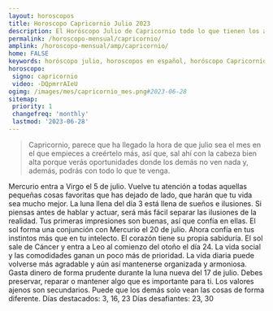 ```yaml
---
layout: horoscopos
title: Horoscopo Capricornio Julio 2023
description: El Horóscopo Julio de Capricornio todo lo que tienen los astros preparados para este mes, amor, trabajo, familia. Todo sobre astrologia, tarot, predicciones. Horoscopo gratis en español, predicciones y astrología.
permalink: /horoscopo-mensual/capricornio/
amplink: /horoscopo-mensual/amp/capricornio/
home: FALSE
keywords: horóscopo julio, horoscopos en español, horóscopo Capricornio julio , horóscopo esperanza gracia, horoscop, horóscopos gratis, horoscopo Capricornio, Tarot, Astrologia, Zodíaco, Capricornio, horoscopo gratis, horoscopo del mes 
horoscopo:
 signo: capricornio
 video: -DQpmrrAIeU
ogimg: /images/mes/capricornio_mes.png#2023-06-28
sitemap:
 priority: 1
 changefreq: 'monthly'
 lastmod: '2023-06-28'
---
```



 > Capricornio, parece que ha llegado la hora de que julio sea el mes en el que empieces a creértelo más, así que, sal ahí con la cabeza bien alta porque verás oportunidades donde los demás no ven nada y, además, podrás con todo lo que te venga.



Mercurio entra a Virgo el 5 de julio. Vuelve tu atención a todas aquellas pequeñas cosas favoritas que has dejado de lado, que harán que tu vida sea mucho mejor. 
La luna llena del día 3 está llena de sueños e ilusiones. Si piensas antes de hablar y actuar, será más fácil separar las ilusiones de la realidad. Tus primeras impresiones son buenas, así que confía en ellas. 
El sol forma una conjunción con Mercurio el 20 de julio. Ahora confía en tus instintos más que en tu intelecto. El corazón tiene su propia sabiduría. 
El sol sale de Cáncer y entra a Leo al comienzo del otoño el día 24. La vida social y las comodidades ganan un poco más de prioridad. La vida diaria puede volverse más agradable y aún así mantenerse organizada y armoniosa. 
Gasta dinero de forma prudente durante la luna nueva del 17 de julio. Debes preservar, reparar o mantener algo que es importante para ti. Los valores ajenos son secundarios. Puede que los demás solo vean las cosas de forma diferente. 
Días destacados: 3, 16, 23
Días desafiantes: 23, 30